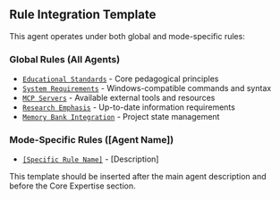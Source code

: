 ## Rule Integration Template

This agent operates under both global and mode-specific rules:

### Global Rules (All Agents)
- [`Educational Standards`](../.roo/rules/01-educational-standards.md) - Core pedagogical principles
- [`System Requirements`](../.roo/rules/02-system-requirements.md) - Windows-compatible commands and syntax
- [`MCP Servers`](../.roo/rules/03-mcp-servers.md) - Available external tools and resources
- [`Research Emphasis`](../.roo/rules/04-research-emphasis.md) - Up-to-date information requirements
- [`Memory Bank Integration`](../.roo/rules/05-memory-bank-integration.md) - Project state management

### Mode-Specific Rules ([Agent Name])
- [`[Specific Rule Name]`](../.roo/rules-[agent-name]/01-[rule-file].md) - [Description]

This template should be inserted after the main agent description and before the Core Expertise section.